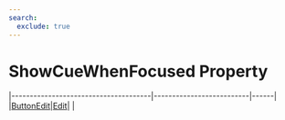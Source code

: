 ```yaml
---
search:
  exclude: true
---
```


<h1 class="heading"><span class="name">ShowCueWhenFocused Property</span></h1>

|--------------------------------------|--------------------------|------|
|[ButtonEdit](../objects/buttonedit.md)|[Edit](../objects/edit.md)|&nbsp;|
